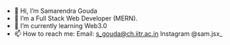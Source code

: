 - 👋 Hi, I’m Samarendra Gouda
- 👀 I’m a Full Stack Web Developer (MERN).
- 🌱 I’m currently learning Web3.0
- 📫 How to reach me:
        Email: s_gouda@ch.iitr.ac.in
        Instagram @sam.jsx_ 

<!---
samarendra18/samarendra18 is a ✨ special ✨ repository because its `README.md` (this file) appears on your GitHub profile.
You can click the Preview link to take a look at your changes.
--->
